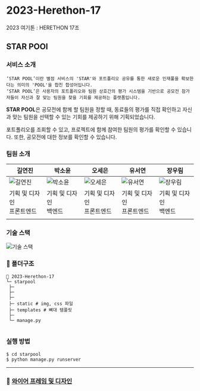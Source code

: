 # 2023-Herethon-17
2023 여기톤 : HERETHON 17조


## STAR POOl

### 서비스 소개 

```
‘STAR POOL’이란 별점 서비스의 'STAR'와 포트폴리오 공유를 통한 새로운 인재풀을 확보한다는 의미의 'POOL'을 합친 합성어입니다.
‘STAR POOL’은 사용자의 포트폴리오와 팀원 상호간의 평가 시스템을 기반으로 공모전 참가자들이 자신과 잘 맞는 팀원을 찾을 기회를 제공하는 플랫폼입니다.

```

**STAR POOL**은 공모전에 함께 할 팀원을 정할 때, 동료들의 평가를 직접 확인하고 자신과 맞는 팀원을 선택할 수 있는 기회를 제공하기 위해 기획되었습니다.

포트폴리오를 조회할 수 있고, 프로젝트에 함께 참여한 팀원의 평가를 확인할 수 있습니다. 또한, 공모전에 대한 정보를 확인할 수 있습니다.


### 팀원 소개

| 길연진                         | 박소윤                                               | 오세은      | 유서연                                                     | 장우림                                                       |
| ------------------------------ | ---------------------------------------------------- | ----------- | ---------------------------------------------------------- | ------------------------------------------------------------ |
| ![길연진]()                    | ![박소윤]() | ![오세은]() | ![유서연]() | ![장우림]() |
| 기획 및 디자인<br />프론트엔드 | 기획 및 디자인<br />백엔드                                           | 기획 및 디자인<br />프론트엔드  | 기획 및 디자인<br />프론트엔드                                                     | 기획 및 디자인<br />백엔드                                                       |
|                                |                                                      |             |                                                            |                                                              |

### 기술 스택

![기술 스택]()

### 📁 폴더구조

```
📂 2023-Herethon-17
└─ starpool
 ├─ 
 ├─ 
 ├─ 
 ├─ static # img, css 파일
 ├─ templates # 뼈대 템플릿
 ├─
 └─ manage.py
 
```

### 실행 방법

```
$ cd starpool 
$ python manage.py runserver
```

---

### 🧷 <a href="https://www.figma.com/file/IJbJnpiDh8l1lnGY39vc7u/%EC%97%AC%EA%B8%B0%ED%86%A4(%EC%98%A4%EB%94%94%EC%A1%B0)?type=design&node-id=20-3&mode=design&t=SGBPl10PxnoQHxPL-0">와이어 프레임 및 디자인</a>

